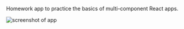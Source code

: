 Homework app to practice the basics of multi-component React apps.


![screenshot of app](https://github.com/lewissndrs/film-releases-react-homework/screenshots/React_App.jpg)
